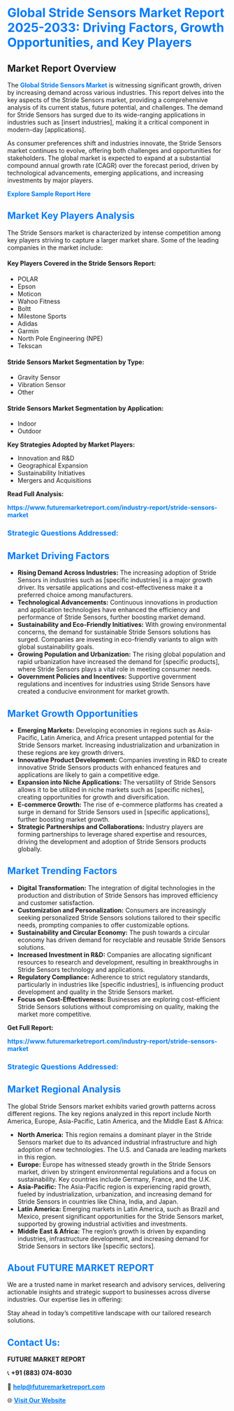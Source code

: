 <h1 style="color: #007BFF;">Global Stride Sensors Market Report 2025-2033: Driving Factors, Growth Opportunities, and Key Players</h1>

<section id="overview">
<h2>Market Report Overview</h2>
<p>The <a href="https://www.futuremarketreport.com/industry-report/stride-sensors-market" style="color: #007BFF; text-decoration: none;"><strong>Global Stride Sensors Market</strong></a> is witnessing significant growth, driven by increasing demand across various industries. This report delves into the key aspects of the Stride Sensors market, providing a comprehensive analysis of its current status, future potential, and challenges. The demand for Stride Sensors has surged due to its wide-ranging applications in industries such as [insert industries], making it a critical component in modern-day [applications].</p>
<p>As consumer preferences shift and industries innovate, the Stride Sensors market continues to evolve, offering both challenges and opportunities for stakeholders. The global market is expected to expand at a substantial compound annual growth rate (CAGR) over the forecast period, driven by technological advancements, emerging applications, and increasing investments by major players.</p>
</section>

<section id="overview">
<p><a href="https://www.futuremarketreport.com/request-sample/reportId=115982" style="color: #007BFF; text-decoration: none;"><strong>Explore Sample Report Here</strong></a></p>
</section>

<section id="key-players">
<h2 style="color: #007BFF;">Market Key Players Analysis</h2>
<p>The Stride Sensors market is characterized by intense competition among key players striving to capture a larger market share. Some of the leading companies in the market include:</p>
<h4>Key Players Covered in the Stride Sensors Report:</h4>
<ul><li>POLAR</li><li>Epson</li><li>Moticon</li><li>Wahoo Fitness</li><li>Boltt</li><li>Milestone Sports</li><li>Adidas</li><li>Garmin</li><li>North Pole Engineering (NPE)</li><li>Tekscan</li></ul>
<h4>Stride Sensors Market Segmentation by Type:</h4>
<ul><li>Gravity Sensor</li><li>Vibration Sensor</li><li>Other</li></ul>

<h4>Stride Sensors Market Segmentation by Application:</h4>
<ul><li>Indoor</li><li>Outdoor</li></ul>
<p><strong>Key Strategies Adopted by Market Players:</strong></p>
<ul>
<li>Innovation and R&D</li>
<li>Geographical Expansion</li>
<li>Sustainability Initiatives</li>
<li>Mergers and Acquisitions</li>
</ul>
</section>

<section>
<p><strong>Read Full Analysis: </strong></p><a href="https://www.futuremarketreport.com/industry-report/stride-sensors-market" style="color: #007BFF; text-decoration: none;"><strong>https://www.futuremarketreport.com/industry-report/stride-sensors-market</strong></a>
<h3 style="color: #007BFF;">Strategic Questions Addressed:</h3>
</section>

<section id="driving-factors">
<h2 style="color: #007BFF;">Market Driving Factors</h2>
<ul>
<li><strong>Rising Demand Across Industries:</strong> The increasing adoption of Stride Sensors in industries such as [specific industries] is a major growth driver. Its versatile applications and cost-effectiveness make it a preferred choice among manufacturers.</li>
<li><strong>Technological Advancements:</strong> Continuous innovations in production and application technologies have enhanced the efficiency and performance of Stride Sensors, further boosting market demand.</li>
<li><strong>Sustainability and Eco-Friendly Initiatives:</strong> With growing environmental concerns, the demand for sustainable Stride Sensors solutions has surged. Companies are investing in eco-friendly variants to align with global sustainability goals.</li>
<li><strong>Growing Population and Urbanization:</strong> The rising global population and rapid urbanization have increased the demand for [specific products], where Stride Sensors plays a vital role in meeting consumer needs.</li>
<li><strong>Government Policies and Incentives:</strong> Supportive government regulations and incentives for industries using Stride Sensors have created a conducive environment for market growth.</li>
</ul>
</section>

<section id="growth-opportunities">
<h2 style="color: #007BFF;">Market Growth Opportunities</h2>
<ul>
<li><strong>Emerging Markets:</strong> Developing economies in regions such as Asia-Pacific, Latin America, and Africa present untapped potential for the Stride Sensors market. Increasing industrialization and urbanization in these regions are key growth drivers.</li>
<li><strong>Innovative Product Development:</strong> Companies investing in R&D to create innovative Stride Sensors products with enhanced features and applications are likely to gain a competitive edge.</li>
<li><strong>Expansion into Niche Applications:</strong> The versatility of Stride Sensors allows it to be utilized in niche markets such as [specific niches], creating opportunities for growth and diversification.</li>
<li><strong>E-commerce Growth:</strong> The rise of e-commerce platforms has created a surge in demand for Stride Sensors used in [specific applications], further boosting market growth.</li>
<li><strong>Strategic Partnerships and Collaborations:</strong> Industry players are forming partnerships to leverage shared expertise and resources, driving the development and adoption of Stride Sensors products globally.</li>
</ul>
</section>

<section id="trending-factors">
<h2 style="color: #007BFF;">Market Trending Factors</h2>
<ul>
<li><strong>Digital Transformation:</strong> The integration of digital technologies in the production and distribution of Stride Sensors has improved efficiency and customer satisfaction.</li>
<li><strong>Customization and Personalization:</strong> Consumers are increasingly seeking personalized Stride Sensors solutions tailored to their specific needs, prompting companies to offer customizable options.</li>
<li><strong>Sustainability and Circular Economy:</strong> The push towards a circular economy has driven demand for recyclable and reusable Stride Sensors solutions.</li>
<li><strong>Increased Investment in R&D:</strong> Companies are allocating significant resources to research and development, resulting in breakthroughs in Stride Sensors technology and applications.</li>
<li><strong>Regulatory Compliance:</strong> Adherence to strict regulatory standards, particularly in industries like [specific industries], is influencing product development and quality in the Stride Sensors market.</li>
<li><strong>Focus on Cost-Effectiveness:</strong> Businesses are exploring cost-efficient Stride Sensors solutions without compromising on quality, making the market more competitive.</li>
</ul>
</section>

<section>
<p><strong>Get Full Report: </strong></p><a href="https://www.futuremarketreport.com/industry-report/stride-sensors-market" style="color: #007BFF; text-decoration: none;"><strong>https://www.futuremarketreport.com/industry-report/stride-sensors-market</strong></a>
<h3 style="color: #007BFF;">Strategic Questions Addressed:</h3>
</section>


<section id="regional-analysis">
<h2 style="color: #007BFF;">Market Regional Analysis</h2>
<p>The global Stride Sensors market exhibits varied growth patterns across different regions. The key regions analyzed in this report include North America, Europe, Asia-Pacific, Latin America, and the Middle East & Africa:</p>
<ul>
<li><strong>North America:</strong> This region remains a dominant player in the Stride Sensors market due to its advanced industrial infrastructure and high adoption of new technologies. The U.S. and Canada are leading markets in this region.</li>
<li><strong>Europe:</strong> Europe has witnessed steady growth in the Stride Sensors market, driven by stringent environmental regulations and a focus on sustainability. Key countries include Germany, France, and the U.K.</li>
<li><strong>Asia-Pacific:</strong> The Asia-Pacific region is experiencing rapid growth, fueled by industrialization, urbanization, and increasing demand for Stride Sensors in countries like China, India, and Japan.</li>
<li><strong>Latin America:</strong> Emerging markets in Latin America, such as Brazil and Mexico, present significant opportunities for the Stride Sensors market, supported by growing industrial activities and investments.</li>
<li><strong>Middle East & Africa:</strong> The region’s growth is driven by expanding industries, infrastructure development, and increasing demand for Stride Sensors in sectors like [specific sectors].</li>
</ul>
</section>

<footer>
<h2 style="color: #007BFF;">About FUTURE MARKET REPORT</h2>
<p>We are a trusted name in market research and advisory services, delivering actionable insights and strategic support to businesses across diverse industries. Our expertise lies in offering:</p>

<p>Stay ahead in today’s competitive landscape with our tailored research solutions.</p>

<h2 style="color: #007BFF;">Contact Us:</h2>
<p><strong>FUTURE MARKET REPORT</strong></p>
<p>📞 <strong>+91 (883) 074-8030</strong></p>
<p>📧 <strong><a href="mailto:help@futuremarketreport.com" style="color: #007BFF;">help@futuremarketreport.com</a></strong></p>
<p>🌐 <strong><a href="https://www.futuremarketreport.com/" style="color: #007BFF;">Visit Our Website</a></strong></p>
</footer>